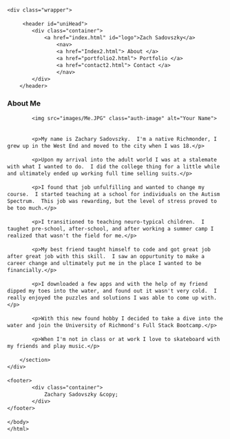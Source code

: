 <!DOCTYPE html>
<html lang="en">
<head>
    <meta charset="UTF-8">
    <meta http-equiv="X-UA-Compatible" content="ie=edge">
    <link rel="stylesheet" type="text/css" href="assets/css/stylesheet2.css">
    <title> About | Zachary Sadovszky </title>
</head>
<body>

    <div class="wrapper">

         <header id="uniHead">
            <div class="container">
                <a href="index.html" id="logo">Zach Sadovszky</a>
                    <nav>
                    <a href="Index2.html"> About </a>
                    <a href="portfolio2.html"> Portfolio </a>
                    <a href="contact2.html"> Contact </a>
                    </nav>
            </div>
        </header>

<section>
        <div id="mainContainer" class="container">
        <section class="mainSection">
            <h1>About Me</h1>
            
            <img src="images/Me.JPG" class="auth-image" alt="Your Name">
    
    
            <p>My name is Zachary Sadovszky.  I'm a native Richmonder, I grew up in the West End and moved to the city when I was 18.</p>
    
            <p>Upon my arrival into the adult world I was at a stalemate with what I wanted to do.  I did the college thing for a little while and ultimately ended up working full time selling suits.</p>
    
            <p>I found that job unfulfilling and wanted to change my course.  I started teaching at a school for individuals on the Autism Spectrum.  This job was rewarding, but the level of stress proved to be too much.</p>
    
            <p>I transitioned to teaching neuro-typical children.  I taughet pre-school, after-school, and after working a summer camp I realized that wasn't the field for me.</p>
    
            <p>My best friend taught himself to code and got great job after great job with this skill.  I saw an oppurtunity to make a career change and ultimately put me in the place I wanted to be financially.</p>
    
            <p>I downloaded a few apps and with the help of my friend dipped my toes into the water, and found out it wasn't very cold.  I really enjoyed the puzzles and solutions I was able to come up with.</p>
    
            <p>With this new found hobby I decided to take a dive into the water and join the University of Richmond's Full Stack Bootcamp.</p>
            
            <p>When I'm not in class or at work I love to skateboard with my friends and play music.</p>
    
        </section>
    </div>
    
    <footer>
            <div class="container">
                Zachary Sadovszky &copy;
            </div>
    </footer>
    
    </body>
    </html>
</section>

   
</body>
</html>
